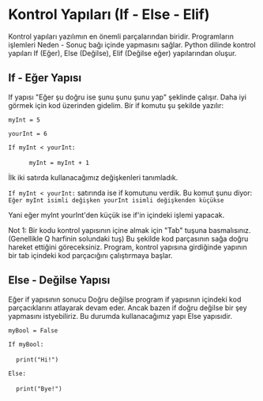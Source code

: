 # Kontrol Yapıları (If - Else - Elif)
Kontrol yapıları yazılımın en önemli parçalarından biridir. Programların işlemleri Neden - Sonuç bağı içinde yapmasını sağlar. Python dilinde kontrol yapıları If (Eğer), Else (Değilse), Elif (Değilse eğer) yapılarından oluşur.

## If - Eğer Yapısı
If yapısı "Eğer şu doğru ise şunu şunu şunu yap" şeklinde çalışır. Daha iyi görmek için kod üzerinden gidelim. Bir if komutu şu şekilde yazılır:


`myInt = 5`

`yourInt = 6`

`If myInt < yourInt:`
 
 
 
 
&nbsp; &nbsp; &nbsp; &nbsp;`  myInt = myInt + 1`
  
  
İlk iki satırda kullanacağımız değişkenleri tanımladık.

` If myInt < yourInt: ` satırında ise if komutunu verdik. Bu komut şunu diyor: ` Eğer myInt isimli değişken yourInt isimli değişkenden küçükse`

Yani eğer myInt yourInt'den küçük ise if'in içindeki işlemi yapacak.

Not 1: Bir kodu kontrol yapısının içine almak için "Tab" tuşuna basmalısınız. (Genellikle Q harfinin solundaki tuş) Bu şekilde kod parçasının sağa doğru hareket ettiğini göreceksiniz. Program, kontrol yapısına girdiğinde yapının bir tab içindeki kod parçacığını çalıştırmaya başlar.

## Else - Değilse Yapısı
Eğer if yapısının sonucu Doğru değilse program if yapısının içindeki kod parçacıklarını atlayarak devam eder. Ancak bazen if doğru değilse bir şey yapmasını istyebiliriz. Bu durumda kullanacağımız yapı Else yapısıdir.

`myBool = False`

`If myBool:`

&nbsp;&nbsp;&nbsp;&nbsp;`print("Hi!")`

`Else:`

&nbsp;&nbsp;&nbsp;&nbsp;`print("Bye!")`
